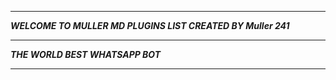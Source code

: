 -----------

***WELCOME TO MULLER MD PLUGINS LIST CREATED BY Muller 241***

-----------

***THE WORLD BEST WHATSAPP BOT***

----------
